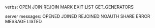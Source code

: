 verbs:
OPEN <typeEnum> <size> <gameEnum> <roomname>
JOIN <roomid> <username>
REJOIN <roomid> <clientid>
MARK <clientid> <goalid>
EXIT <clientid>
LIST
GET_GENERATORS <gamename>

server messages:
OPENED <clientid> <boardinfo>
JOINED <clientid> <boardinfo>
REJOINED <boardinfo>
NOAUTH
SHARE 
ERROR <message>
MESSAGE
LISTED